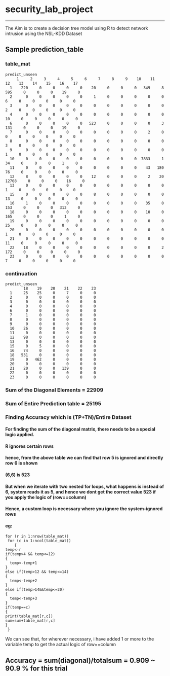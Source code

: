 # security_lab_project
--------

The Aim is to create a decision tree model using R to detect network intrusion using the NSL-KDD Dataset

## Sample prediction_table 
### table_mat
    predict_unseen
         1     2     3     4     5     6     7     8     9    10    11    12    13    14    15    16    17
      1    220     0     0     0     0    20     0     0     0   349     8   595     0     0     0    19     0
      2      0     0     0     0     0     1     0     0     0     0     0     6     0     0     0     0     0
      3      0     0     0     0     0     0     0     0     0     0     0     2     0     0     0     0     0
      4      0     0     0     0     0     0     0     0     0     0     0    10     0     0     0     0     0
      6      0     0     0     0     0   523     0     0     0     0     3   131     0     0     0    19     0
      7      0     0     0     0     0     0     0     0     0     2     0     0     0     0     0     0     0
      8      0     0     0     0     0     0     0     0     0     0     0     3     0     0     0     0     0
      9      0     0     0     0     0     0     0     0     0     0     0     1     0     0     0     0     0
      10     0     0     0     0     0     0     0     0     0  7833     1    34     0     0     0     1     0
      11     0     0     0     0     0     0     0     0     0    43   180    76     0     0     0     0     0
      12     8     0     0     0     0    12     0     0     0     2    20 12708     0     0     0    16     0
      13     0     0     0     0     0     0     0     0     0     0     0     1     0     0     0     0     0
      15     0     0     0     0     0     8     0     0     0     0     0    13     0     0     0     0     0
      16     1     0     0     0     0     0     0     0     0    35     0   153     0     0     0   313     0
      18     0     0     0     0     0     0     0     0     0    10     0   165     0     0     0     1     0
      19     0     0     0     0     0     0     0     0     0     0     0    25     0     0     0     0     0
      20     0     0     0     0     0     0     0     0     0     0     0     1     0     0     0     0     0
      21     0     0     0     0     0     0     0     0     0     0     0    11     0     0     0     0     0
      22    18     0     0     0     0     0     0     0     0     0     2   172     0     0     0     0     0
      23     0     0     0     0     0     0     0     0     0     0     0     7     0     0     0     0     0

### continuation
    predict_unseen
            18    19    20    21    22    23
      1     25    25     0     7     0     0
      2      0     0     0     0     0     0
      3      0     0     0     0     0     0
      4      0     0     0     0     0     0
      6      0     0     0     0     0     0
      7      1     0     0     0     0     0
      8      0     0     0     0     0     0
      9      0     0     0     0     0     0
      10    26     0     0     0     0     0
      11     0     0     0     0     0     0
      12    98     0     0     0     0     0
      13     0     0     0     0     0     0
      15     0     5     0     0     0     0
      16    74     0     0     0     0     0
      18   531     0     0     0     0     0
      19     0   462     0     0     0     0
      20     0     0     0     0     0     0
      21    20     0     0   139     0     0
      22     0     0     0     0     0     0
      23     0     0     0     0     0     0
  
  ### Sum of the Diagonal Elements = 22909
  ### Sum of Entire Prediction table = 25195
  ### Finding Accuracy which is (TP+TN)/Entire Dataset
  
  #### For finding the sum of the diagonal matrix, there needs to be a special logic applied.
  #### R ignores certain rows
  #### hence, from the above table we can find that row 5 is ignored and directly row 6 is shown
  #### (6,6) is 523
  #### But when we iterate with two nested for loops, what happens is instead of 6, system reads it as 5, and hence we dont get the correct value 523 if you apply the logic of (row==column)
  #### Hence, a custom loop is necessary where you ignore the system-ignored rows
  #### eg:
    for (r in 1:nrow(table_mat))   
     for (c in 1:ncol(table_mat)) 
        {
    temp<-r
    if(temp>4 && temp<=12)
    {
      temp<-temp+1
    }
    else if(temp>12 && temp<=14)
    {
      temp<-temp+2
    }
    else if(temp>14&&temp<=20)
    {
      temp<-temp+3
    }
    if(temp==c)
    {
    print(table_mat[r,c])
    sum=sum+table_mat[r,c]
    }
     }

We can see that, for wherever necessary, i have added 1 or more to the variable temp to get the actual logic of row==column

## Accuracy = sum(diagonal)/totalsum = 0.909 ~ 90.9 % for this trial
